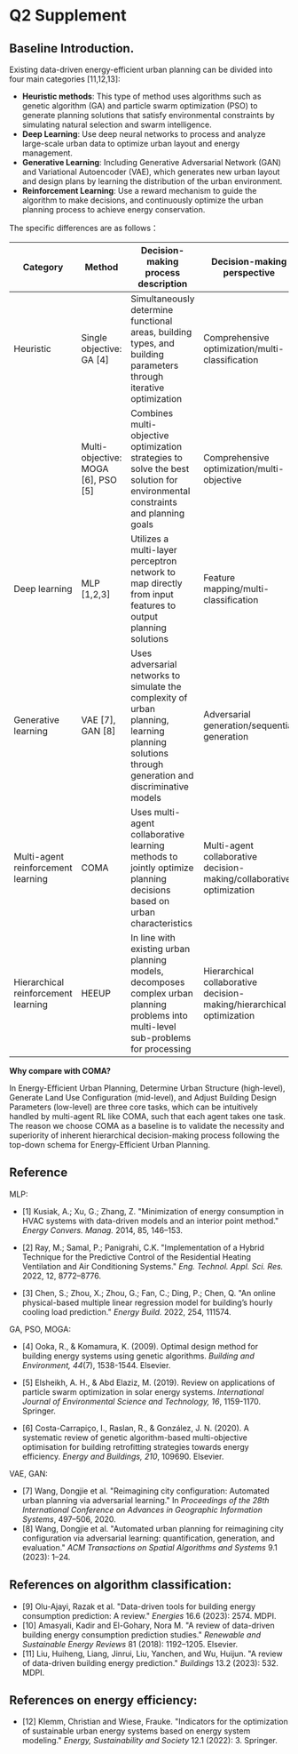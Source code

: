 # Q2 Supplement  

## Baseline Introduction.

 Existing data-driven energy-efficient urban planning can be divided into four main categories [11,12,13]:

- **Heuristic methods**: This type of method uses algorithms such as genetic algorithm (GA) and particle swarm optimization (PSO) to generate planning solutions that satisfy environmental constraints by simulating natural selection and swarm intelligence.
- **Deep Learning**: Use deep neural networks to process and analyze large-scale urban data to optimize urban layout and energy management.
- **Generative Learning**: Including Generative Adversarial Network (GAN) and Variational Autoencoder (VAE), which generates new urban layout and design plans by learning the distribution of the urban environment.
- **Reinforcement Learning**: Use a reward mechanism to guide the algorithm to make decisions, and continuously optimize the urban planning process to achieve energy conservation.

The specific differences are as follows：

| Category                       | Method              | Decision-making process description                                        | Decision-making perspective       | Characteristics                                             |
|--------------------------------|---------------------|---------------------------------------------------------------------------|-----------------------------------|-------------------------------------------------------------|
| Heuristic                     | Single objective: GA [4] | Simultaneously determine functional areas, building types, and building parameters through iterative optimization | Comprehensive optimization/multi-classification | Finds the optimal solution under environmental constraints, balancing multiple planning goals |
|                                | Multi-objective: MOGA [6], PSO [5] | Combines multi-objective optimization strategies to solve the best solution for environmental constraints and planning goals | Comprehensive optimization/multi-objective | Balances environmental constraints and planning goals to find the best balanced solution |
| Deep learning                 | MLP [1,2,3]                | Utilizes a multi-layer perceptron network to map directly from input features to output planning solutions | Feature mapping/multi-classification | Quickly predicts planning results without a reasoning process |
| Generative learning        | VAE [7], GAN [8]             | Uses adversarial networks to simulate the complexity of urban planning, learning planning solutions through generation and discriminative models | Adversarial generation/sequential generation | Increases the diversity of planning solutions, capturing planning complexity |
| Multi-agent reinforcement learning | COMA              | Uses multi-agent collaborative learning methods to jointly optimize planning decisions based on urban characteristics | Multi-agent collaborative decision-making/collaborative optimization | Collaborative optimization through multi-agent collaboration |
| Hierarchical reinforcement learning | HEEUP            | In line with existing urban planning models, decomposes complex urban planning problems into multi-level sub-problems for processing | Hierarchical collaborative decision-making/hierarchical optimization | Optimization and adjustment between levels to effectively achieve comprehensive energy-saving goals |

**Why compare with COMA?**

In Energy-Efficient Urban Planning, Determine Urban Structure (high-level), Generate Land Use Configuration (mid-level), and Adjust Building Design Parameters (low-level) are three core tasks, which can be intuitively handled by multi-agent RL like COMA, such that each agent takes one task. The reason we choose COMA as a baseline is to validate the necessity and superiority of inherent hierarchical decision-making process  following the top-down schema for Energy-Efficient Urban Planning. 

## Reference
MLP:

- [1] Kusiak, A.; Xu, G.; Zhang, Z. "Minimization of energy consumption in HVAC systems with data-driven models and an interior point method." *Energy Convers. Manag.* 2014, 85, 146–153.

- [2] Ray, M.; Samal, P.; Panigrahi, C.K. "Implementation of a Hybrid Technique for the Predictive Control of the Residential Heating Ventilation and Air Conditioning Systems." *Eng. Technol. Appl. Sci. Res.* 2022, 12, 8772–8776.

- [3] Chen, S.; Zhou, X.; Zhou, G.; Fan, C.; Ding, P.; Chen, Q. "An online physical-based multiple linear regression model for building’s hourly cooling load prediction." *Energy Build.* 2022, 254, 111574.

GA, PSO, MOGA:

- [4] Ooka, R., & Komamura, K. (2009). Optimal design method for building energy systems using genetic algorithms. *Building and Environment, 44*(7), 1538-1544. Elsevier.

- [5] Elsheikh, A. H., & Abd Elaziz, M. (2019). Review on applications of particle swarm optimization in solar energy systems. *International Journal of Environmental Science and Technology, 16*, 1159-1170. Springer.

- [6] Costa-Carrapiço, I., Raslan, R., & González, J. N. (2020). A systematic review of genetic algorithm-based multi-objective optimisation for building retrofitting strategies towards energy efficiency. *Energy and Buildings, 210*, 109690. Elsevier.


VAE, GAN:
- [7]  Wang, Dongjie et al. "Reimagining city configuration: Automated urban planning via adversarial learning." In *Proceedings of the 28th International Conference on Advances in Geographic Information Systems*, 497–506, 2020.
- [8]  Wang, Dongjie et al. "Automated urban planning for reimagining city configuration via adversarial learning: quantification, generation, and evaluation." *ACM Transactions on Spatial Algorithms and Systems* 9.1 (2023): 1–24.

## References on algorithm classification:
- [9]  Olu-Ajayi, Razak et al. "Data-driven tools for building energy consumption prediction: A review." *Energies* 16.6 (2023): 2574. MDPI.
- [10]  Amasyali, Kadir and El-Gohary, Nora M. "A review of data-driven building energy consumption prediction studies." *Renewable and Sustainable Energy Reviews* 81 (2018): 1192–1205. Elsevier.
- [11] Liu, Huiheng, Liang, Jinrui, Liu, Yanchen, and Wu, Huijun. "A review of data-driven building energy prediction." *Buildings* 13.2 (2023): 532. MDPI.
## References on energy efficiency:
-  [12] Klemm, Christian and Wiese, Frauke. "Indicators for the optimization of sustainable urban energy systems based on energy system modeling." *Energy, Sustainability and Society* 12.1 (2022): 3. Springer. 

